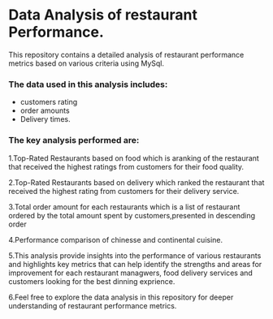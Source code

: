 # Data Analysis of restaurant Performance.
This repository contains a detailed analysis of restaurant performance metrics based on various criteria using MySql.

### The data used in this analysis includes:
- customers rating
- order amounts 
- Delivery times.

### The key analysis performed are:

1.Top-Rated Restaurants based on food which is aranking of the restaurant that received the highest ratings from customers for their food quality.

2.Top-Rated Restaurants based on delivery which ranked the restaurant that received the highest rating from customers for their delivery service.

3.Total order amount for each restaurants which is a list of restaurant ordered by the total amount spent by customers,presented in descending order

4.Performance comparison of chinesse and continental cuisine.

5.This analysis provide insights into the performance of various restaurants and highlights key metrics that can help identify the strengths and areas for improvement for each restaurant managwers, food delivery services and customers looking for the best dinning exprience.

6.Feel free to explore the data analysis in this repository for deeper understanding of restaurant performance metrics.

